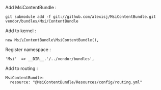 Add MsiContentBundle :

    git submodule add -f git://github.com/alexisj/MsiContentBundle.git vendor/bundles/Msi/ContentBundle

Add to kernel :

    new Msi\ContentBundle\MsiContentBundle(),

Register namespace :

    'Msi'  => __DIR__.'/../vendor/bundles',

Add to routing :

    MsiContentBundle:
      resource: "@MsiContentBundle/Resources/config/routing.yml"